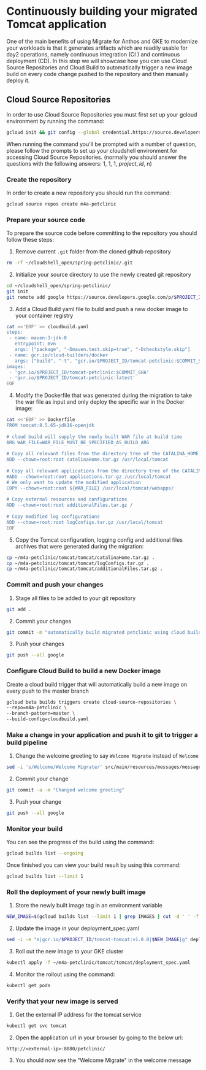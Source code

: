 # Continuously building your migrated Tomcat application
One of the main benefits of using Migrate for Anthos and GKE to modernize your workloads is that it generates artifacts which are readily usable for day2 operations, namely continuous integration (CI ) and continuous deployment (CD). In this step we will showcase how you can use Cloud Source Repositories and Cloud Build to automatically trigger a new image build on every code change pushed to the repository and then manually deploy it.
 
## Cloud Source Repositories
In order to use Cloud Source Repositories you must first set up your gcloud environment by running the command:
``` bash
gcloud init && git config --global credential.https://source.developers.google.com.helper gcloud.sh
```
When running the command you'll be prompted with a number of question, please follow the prompts to set up your cloudshell environment for accessing Cloud Source Repositories. (normally you should answer the questions with the following answers: 1, 1, 1, *project_id*, n)

### Create the repository
In order to create a new repository you should run the command:
``` bash
gcloud source repos create m4a-petclinic
``` 

### Prepare your source code
To prepare the source code before committing to the repository you should follow these steps:
1. Remove current `.git` folder from the cloned github repository
``` bash
rm -rf ~/cloudshell_open/spring-petclinic/.git
```
2. Initialize your source directory to use the newly created git repository
``` bash
cd ~/cloudshell_open/spring-petclinic/
git init
git remote add google https://source.developers.google.com/p/$PROJECT_ID/r/m4a-petclinic
```
3. Add a Cloud Build yaml file to build and push a new docker image to your container registry
``` bash
cat <<'EOF' >> cloudbuild.yaml
steps:
 - name: maven:3-jdk-8
   entrypoint: mvn
   args: ["package", "-Dmaven.test.skip=true", "-Dcheckstyle.skip"]
 - name: gcr.io/cloud-builders/docker
   args: ["build", "-t", "gcr.io/$PROJECT_ID/tomcat-petclinic:$COMMIT_SHA", "-t", "gcr.io/$PROJECT_ID/tomcat-petclinic:latest", "--build-arg=WAR_FILE=target/petclinic.war", "."]
images:
 - 'gcr.io/$PROJECT_ID/tomcat-petclinic:$COMMIT_SHA'
 - 'gcr.io/$PROJECT_ID/tomcat-petclinic:latest'
EOF
```
4. Modify the Dockerfile that was generated during the migration to take the war file as input and only deploy the specific war in the Docker image:
``` bash
cat <<'EOF' >> Dockerfile
FROM tomcat:8.5.65-jdk16-openjdk
 
# cloud build will supply the newly built WAR file at build time
ARG WAR_FILE=WAR_FILE_MUST_BE_SPECIFIED_AS_BUILD_ARG
 
# Copy all relevant files from the directory tree of the CATALINA_HOME
ADD --chown=root:root catalinaHome.tar.gz /usr/local/tomcat
 
# Copy all relevant applications from the directory tree of the CATALINA_HOME
#ADD --chown=root:root applications.tar.gz /usr/local/tomcat
# We only want to update the modified application
COPY --chown=root:root ${WAR_FILE} /usr/local/tomcat/webapps/
 
# Copy external resources and configurations
ADD --chown=root:root additionalFiles.tar.gz /
 
# Copy modified log configurations
ADD --chown=root:root logConfigs.tar.gz /usr/local/tomcat
EOF
```
5. Copy the Tomcat configuration, logging config and additional files archives that were generated during the migration:
``` bash
cp ~/m4a-petclinic/tomcat/tomcat/catalinaHome.tar.gz .
cp ~/m4a-petclinic/tomcat/tomcat/logConfigs.tar.gz .
cp ~/m4a-petclinic/tomcat/tomcat/additionalFiles.tar.gz .
```
### Commit and push your changes
1. Stage all files to be added to your git repository
``` bash
git add .
```
2. Commit your changes
``` bash
git commit -m "automatically build migrated petclinic using cloud build"
```
3. Push your changes
``` bash
git push --all google
```
### Configure Cloud Build to build a new Docker image
Create a cloud build trigger that will automatically build a new image on every push to the master branch
``` bash
gcloud beta builds triggers create cloud-source-repositories \
--repo=m4a-petclinic \
--branch-pattern=master \
--build-config=cloudbuild.yaml
```

### Make a change in your application and push it to git to trigger a build pipeline
1. Change the welcome greeting to say `Welcome Migrate` instead of `Welcome`
``` bash
sed -i 's/Welcome/Welcome Migrate/' src/main/resources/messages/messages.properties
```
2. Commit your change
``` bash
git commit -a -m "Changed welcome greeting"
```
3. Push your change
``` bash
git push --all google
```

### Monitor your build 
You can see the progress of the build using the command:
``` bash
gcloud builds list --ongoing
```
Once finished you can view your build result by using this command:
``` bash
gcloud builds list --limit 1
```

### Roll the deployment of your newly built image
1. Store the newly built image tag in an environment variable
``` bash
NEW_IMAGE=$(gcloud builds list --limit 1 | grep IMAGES | cut -d ' ' -f 2)
```
2. Update the image in your deployment_spec.yaml
``` bash
sed -i -e "s|gcr.io/$PROJECT_ID/tomcat-tomcat:v1.0.0|$NEW_IMAGE|g" deployment_spec.yaml
```
3. Roll out the new image to your GKE cluster
``` bash
kubectl apply -f ~/m4a-petclinic/tomcat/tomcat/deployment_spec.yaml
```
4. Monitor the rollout using the command:
``` bash
kubectl get pods
```
### Verify that your new image is served
1. Get the external IP address for the tomcat service
``` bash
kubectl get svc tomcat
```
2. Open the application url in your browser by going to the below url:
```
http://<external-ip>:8080/petclinic/
```
3. You should now see the "Welcome Migrate" in the welcome message
